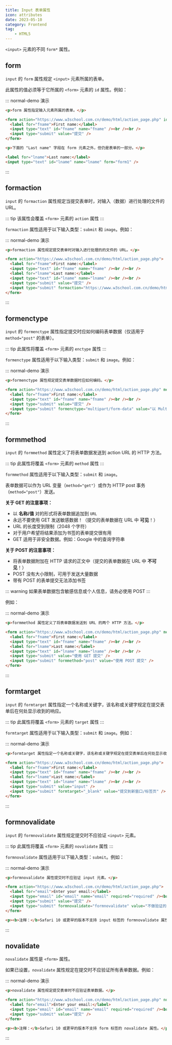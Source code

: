 ```yaml
---
title: Input 表单属性
icon: attributes
date: 2023-05-10
category: Frontend
tag:
    - HTML5
---
```


`<input>` 元素的不同 `form*` 属性。

## form

`input` 的 `form` 属性规定 `<input>` 元素所属的表单。

此属性的值必须等于它所属的 `<form>` 元素的 `id` 属性。例如：

::: normal-demo 演示

```html
<p>form 属性指定输入元素所属的表单。</p>

<form action="https://www.w3school.com.cn/demo/html/action_page.php" id="form1">
  <label for="fname">First name:</label>
  <input type="text" id="fname" name="fname" /><br /><br />
  <input type="submit" value="提交" />
</form>

<p>下面的 "Last name" 字段在 form 元素之外，但仍是表单的一部分。</p>

<label for="lname">Last name:</label>
<input type="text" id="lname" name="lname" form="form1" />
```

:::

## formaction

`input` 的 `formaction` 属性规定当提交表单时，对输入（数据）进行处理的文件的 URL。

::: tip
该属性会覆盖 `<form>` 元素的 `action` 属性
:::

`formaction` 属性适用于以下输入类型：`submit` 和 `image`。例如：

::: normal-demo 演示

```html
<p>formaction 属性规定提交表单时对输入进行处理的的文件的 URL。</p>

<form action="https://www.w3school.com.cn/demo/html/action_page.php">
  <label for="fname">First name:</label>
  <input type="text" id="fname" name="fname" /><br /><br />
  <label for="lname">Last name:</label>
  <input type="text" id="lname" name="lname" /><br /><br />
  <input type="submit" value="提交" />
  <input type="submit" formaction="https://www.w3school.com.cn/demo/html/action_page_2.php" value="以管理员提交" />
</form>
```

:::

## formenctype

`input` 的 `formenctype` 属性指定提交时应如何编码表单数据（仅适用于 `method="post"` 的表单）。

::: tip
此属性将覆盖 `<form>` 元素的 `enctype` 属性
:::

`formenctype` 属性适用于以下输入类型：`submit` 和 `image`。例如：

::: normal-demo 演示

```html
<p>formenctype 属性规定提交表单数据时应如何编码。</p>

<form action="https://www.w3school.com.cn/demo/html/action_page.php" method="post">
  <label for="fname">First name:</label>
  <input type="text" id="fname" name="fname" /><br /><br />
  <input type="submit" value="提交" />
  <input type="submit" formenctype="multipart/form-data" value="以 Multipart/form-data 提交" />
</form>
```

:::

## formmethod

`input` 的 `formmethod` 属性定义了将表单数据发送到 action URL 的 HTTP 方法。

::: tip
此属性将覆盖 `<form>` 元素的 `method` 属性
:::

`formmethod` 属性适用于以下输入类型：`submit` 和 `image`。

表单数据可以作为 URL 变量（`method="get"`）或作为 HTTP post 事务（`method="post"`）发送。

**关于 GET 的注意事项：**

- 以 **名称/值** 对的形式将表单数据追加到 `URL`
- 永远不要使用 GET 发送敏感数据！（提交的表单数据在 URL 中 **可见**！）
- URL 的长度受到限制（2048 个字符）
- 对于用户希望将结果添加为书签的表单提交很有用
- GET 适用于非安全数据。例如：Google 中的查询字符串

**关于 POST 的注意事项：**

- 将表单数据附加在 HTTP 请求的正文中（提交的表单数据在 URL 中 **不可见**！）
- POST 没有大小限制，可用于发送大量数据
- 带有 POST 的表单提交无法添加书签

::: warning
如果表单数据包含敏感信息或个人信息，请务必使用 POST
:::

例如：

::: normal-demo 演示

```html
<p>formmethod 属性定义了将表单数据发送到 URL 的两个 HTTP 方法。</p>

<form action="https://www.w3school.com.cn/demo/html/action_page.php" method="get" target="_blank">
  <label for="fname">First name:</label>
  <input type="text" id="fname" name="fname" /><br /><br />
  <label for="lname">Last name:</label>
  <input type="text" id="lname" name="lname" /><br /><br />
  <input type="submit" value="使用 GET 提交" />
  <input type="submit" formmethod="post" value="使用 POST 提交" />
</form>
```

:::

## formtarget

`input` 的 `formtarget` 属性指定一个名称或关键字，该名称或关键字规定在提交表单后在何处显示收到的响应。

::: tip
此属性将覆盖 `<form>` 元素的 `target` 属性
:::

`formtarget` 属性适用于以下输入类型：`submit` 和 `image`。例如：

::: normal-demo 演示

```html
<p>formtarget 属性指定一个名称或关键字，该名称或关键字规定在提交表单后在何处显示收到的响应。</p>

<form action="https://www.w3school.com.cn/demo/html/action_page.php">
  <label for="fname">First name:</label>
  <input type="text" id="fname" name="fname" /><br /><br />
  <label for="lname">Last name:</label>
  <input type="text" id="lname" name="lname" /><br /><br />
  <input type="submit" value="input" />
  <input type="submit" formtarget="_blank" value="提交到新窗口/标签页" />
</form>
```

:::

## formnovalidate

`input` 的 `formnovalidate` 属性规定提交时不应验证 `<input>` 元素。

::: tip
此属性将覆盖 `<form>` 元素的 `novalidate` 属性
:::

`formnovalidate` 属性适用于以下输入类型：`submit`。例如：

::: normal-demo 演示

```html
<p>formnovalidate 属性提交时不应验证 input 元素。</p>

<form action="https://www.w3school.com.cn/demo/html/action_page.php">
  <label for="email">Enter your email:</label>
  <input type="email" id="email" name="email" required="required" /><br /><br />
  <input type="submit" value="提交" />
  <input type="submit" formnovalidate="formnovalidate" value="不做验证的提交" />
</form>

<p><b>注释：</b>Safari 10 或更早的版本不支持 input 标签的 formnovalidate 属性。</p>
```

:::

## novalidate

`novalidate` 属性是 `<form>` 属性。

如果已设置，`novalidate` 属性规定在提交时不应验证所有表单数据。例如：

::: normal-demo 演示

```html
<p>novalidate 属性规定提交表单时不应验证表单数据。</p>

<form action="https://www.w3school.com.cn/demo/html/action_page.php" novalidate="novalidate">
  <label for="email">Enter your email:</label>
  <input type="email" id="email" name="email" required="required" /><br /><br />
  <input type="submit" value="提交" />
</form>

<p><b>注释：</b>Safari 10 或更早的版本不支持 form 标签的 novalidate 属性。</p>
```

:::

